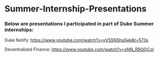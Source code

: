 # Summer-Internship-Presentations
### Below are presentations I participated in part of Duke Summer internships:

Duke Notify: https://www.youtube.com/watch?v=yVS5NShaSek&t=573s 

Decentralized Finance: https://www.youtube.com/watch?v=oNN_R9QOCoI
